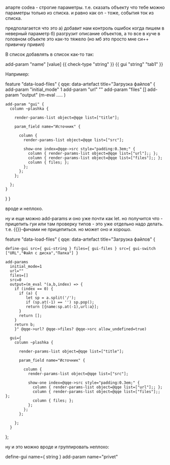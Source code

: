 апарте codea - строгие параметры. т.е. сказать объекту что тебе можно параметры только из списка.
и равно как on - тоже, события ток из списка.

предполагается что это
а) добавит нам контроль ошибок когда пишем в неверный параметр
б) разгрузит описание объектов, а то все в куче в головном объекте это как-то тяжело
(но мб это просто мне си++ привичку привил)

В список добавлять в список как-то так:

 add-param "name" [value]
   {{ check-type "string" }}
   {{ gui "string" "tab1" }}

Например:

feature "data-load-files" {
  qqe: data-artefact title="Загрузка файлов" {
    add-param "initial_mode" 1
    add-param "url" ""
    add-param "files" []
    add-param "output" (m-eval ..... )

    add-param "gui" {
      column ~plashka {

        render-params-list object=@qqe list=["title"];

        param_field name="Источник" {

          column {
            render-params-list object=@qqe list=["src"];

            show-one index=@qqe->src style="padding:0.3em;" {
              column { render-params-list object=@qqe list=["url"];; };
              column { render-params-list object=@qqe list=["files"];; };
              column { files; };
            };
          };
        };

      };
    }


  }
}


вроде и неплохо.

ну и еще можно add-params и оно уже почти как let. но получится что - прицепить гуи или там проверку типов - это уже отдельно надо делать. т.е. {{}}-фичами не прицепиться. но может оно и хорошо.

feature "data-load-files" {
  qqe: data-artefact title="Загрузка файлов" {

    define-gui src={ gui-string } files={ gui-files } src={ gui-switch ["URL","Файл с диска","Папка"] }

    add-params 
      initial_mode=1
      url=""
      files=[]
      src=0
      output=(m_eval "(a,b,index) => {
        if (index == 0) {
          if (a) {
             let sp = a.split('/');
             if (sp.at(-1) == '') sp.pop();
             return [{name:sp.at(-1),url:a}];
          }
          return [];
        }
        return b;
        }" @qqe->url? @qqe->files? @qqe->src allow_undefined=true)

      gui={
        column ~plashka {

          render-params-list object=@qqe list=["title"];

          param_field name="Источник" {

            column {
              render-params-list object=@qqe list=["src"];

              show-one index=@qqe->src style="padding:0.3em;" {
                column { render-params-list object=@qqe list=["url"];; };
                column { render-params-list object=@qqe list=["files"];; };
                column { files; };
              };
            };
          };

        };
      } 
};

ну и это можно вроде и группировать неплохо:

define-gui name={ string }
add-param name="privet"